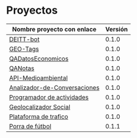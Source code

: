 # Proyectos

| Nombre proyecto con enlace | Versión |
|--------------------------- |---------|
| [DEITT-bot](https://github.com/alvarillo89/DEIIT-bot) | 0.1.0 |
| [GEO-Tags](https://github.com/Miguel-y-Oscar/Geolocalizaciones-de-medios-sociales) | 0.1.0 |
| [QADatosEconomicos](https://github.com/luisbalru/QADatosEconomicos) | 0.1.0 |
| [QANotas](https://github.com/carlos-el/ProyectoCursoTDD-Notas) | 0.1.0 |
| [API-Medioambiental](https://github.com/API-Medioambiental/ProyectoCursoTDD) | 0.1.0 |
| [Analizador-de-Conversaciones](https://github.com/ETSIIT-analyzer/Analizador-de-conversaciones) | 0.1.0 |
| [Programador de actividades](https://github.com/antmordhar/Programador-de-Actividades) | 0.1.0
| [Geolocalizador Social](https://github.com/mati3/CursoTDD-GeolocalizadorSocial) | 0.1.0|
| [Plataforma de trafico](https://github.com/Seminario-PGPI/Proyecto-Trafico) | 0.1.0|
| [Porra de fútbol](https://github.com/Solano96/PorraDeFutbol) | 0.1.1 |
